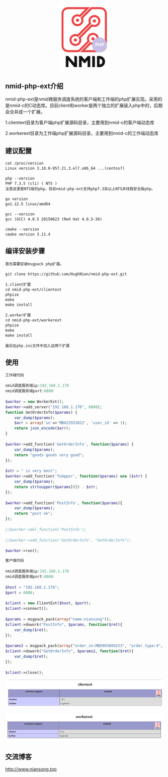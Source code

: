 <div align="center">
    <a href="http://www.niansong.top"><img src="https://raw.githubusercontent.com/HughNian/nmid-php-ext/master/logo/nmid_php_ext_logo.png" alt="nmid Logo" width="160"></a>
</div>

## nmid-php-ext介绍

nmid-php-ext是nmid微服务调度系统的客户端和工作端的php扩展实现。采用的是nmid-c的C动态库。目前client和worker是两个独立的扩展装入php中的，后期会合并成一个扩展。

1.clientext目录为客户端php扩展源码目录，主要用到nmid-c的客户端动态库     

2.workerext目录为工作端php扩展源码目录，主要用到nmid-c的工作端动态库         


## 建议配置

```
cat /proc/version
Linux version 3.10.0-957.21.3.el7.x86_64 ...(centos7)

php --version
PHP 7.3.5 (cli) ( NTS )
注意这里是NTS版的php，目前nmid-php-ext支持php7.3及以上NTS非线程安全版php。

go version
go1.12.5 linux/amd64

gcc --version
gcc (GCC) 4.8.5 20150623 (Red Hat 4.8.5-36)

cmake --version
cmake version 3.11.4

```

## 编译安装步骤

```
首先需要安装msgpack php扩展。

git clone https://github.com/HughNian/nmid-php-ext.git

1.client扩展
cd nmid-php-ext/clientext
phpize
make
make install

2.worker扩展
cd nmid-php-ext/workerext
phpize
make
make install

最后在php.ini文件中加入这两个扩展

```

## 使用

```php
工作端代码

nmid调度服务端ip:192.168.1.176
nmid调度服务端port:6808

$worker = new WorkerExt();
$worker->add_server("192.168.1.176", 6808);
function GetOrderInfo($params) {
    var_dump($params);
    $arr = array('sn'=>'MBO22933822', 'user_id' => 1);
    return json_encode($arr);
}

$worker->add_function('GetOrderInfo', function($params) {
    var_dump($params);
    return "goods goods very good";
});

$str = " is very best";
$worker->add_function('ToUpper', function($params) use ($str) {
    var_dump($params);
    return strtoupper($params[0]) . $str;
});

$worker->add_function('PostInfo', function($params){
    var_dump($params);
    return "post ok";
});

//$worker->del_function('PostInfo');

//$worker->add_function('GetOrderInfo', "GetOrderInfo");

$worker->run();

```

```php
客户端代码

nmid调度服务端ip:192.168.1.176
nmid调度服务端port:6808

$host = "192.168.1.176";
$port = 6808;

$client = new ClientExt($host, $port);
$client->connect();

$params = msgpack_pack(array("name:niansong"));
$client->dowork("PostInfo", $params, function($ret){
	var_dump($ret);
});

$params2 = msgpack_pack(array("order_sn:MBO993889253", "order_type:4", "fenxiao:2288"));
$client->dowork("GetOrderInfo", $params2, function($ret){
	var_dump($ret);
});

$client->close();

```

<div align="center">
    <a href="http://www.niansong.top"><img src="https://raw.githubusercontent.com/HughNian/nmid-php-ext/master/logo/clientext_logo.png" alt="clientext"></a>
</div>
<br>
<div align="center">
    <a href="http://www.niansong.top"><img src="https://raw.githubusercontent.com/HughNian/nmid-php-ext/master/logo/workerext_logo.png" alt="workerext"></a>
</div>


## 交流博客

http://www.niansong.top
